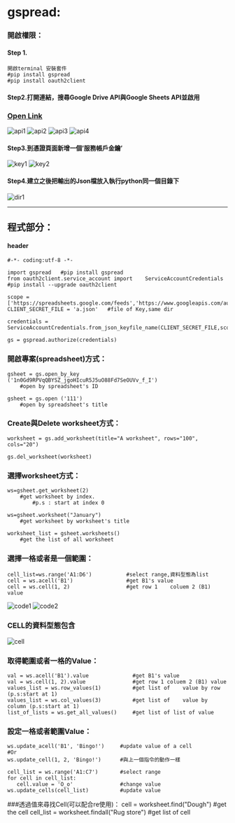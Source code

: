 # gspread: 
### 開啟權限：
#### Step 1.
		
	開啟terminal 安裝套件
	#pip install gspread			
	#pip install oauth2client	




#### Step2.打開連結，搜尋Google Drive API與Google Sheets API並啟用 
### [Open Link ](https://console.developers.google.com/apis/)
![api1](./api1.jpg)
![api2](./api2.jpg)
![api3](./api3.jpg)
![api4](./api4.jpg)

#### Step3.到憑證頁面新增一個’服務帳戶金鑰’
![key1](./key1.jpg)
![key2](./key2.jpg)

#### Step4.建立之後把輸出的Json檔放入執行python同一個目錄下
![dir1](./dir1.jpg)

---
## 程式部分：
#### header
	
	#-*- coding:utf-8 -*-

	import gspread   #pip install gspread
	from oauth2client.service_account import 	ServiceAccountCredentials   #pip install --upgrade oauth2client

	scope = ['https://spreadsheets.google.com/feeds','https://www.googleapis.com/auth/drive']
	CLIENT_SECRET_FILE = 'a.json'   #file of Key,same dir

	credentials = ServiceAccountCredentials.from_json_keyfile_name(CLIENT_SECRET_FILE,scope)

	gs = gspread.authorize(credentials)

### 開啟專案(spreadsheet)方式：
	gsheet = gs.open_by_key ('1n0Gd9RPVqQBYSZ_jgoHIcuR5J5uO88Fd7SeOUVv_f_I')   
		#open by spreadsheet's ID
	
	gsheet = gs.open ('111')  
		#open by spreadsheet's title

### Create與Delete worksheet方式：
	worksheet = gs.add_worksheet(title="A worksheet", rows="100", cols="20")

	gs.del_worksheet(worksheet)
### 選擇worksheet方式：
	ws=gsheet.get_worksheet(2)            
		#get worksheet by index.               
			#p.s : start at index 0

	ws=gsheet.worksheet("January")        
		#get worksheet by worksheet's title

	worksheet_list = gsheet.worksheets()  
		#get the list of all worksheet

### 選擇一格或者是一個範圍：
	cell_list=ws.range('A1:D6')  		  #select range,資料型態為list
	cell = ws.acell('B1')				  #get B1's value
	cell = ws.cell(1, 2)   				  #get row 1 	coluem 2 (B1) value
![code1](./code1.jpg)
![code2](./code2.jpg)
### CELL的資料型態包含
![cell](./cell.jpg)

### 取得範圍或者一格的Value：
	val = ws.acell('B1').value  			#get B1's value
	val = ws.cell(1, 2).value   			#get row 1 coluem 2 (B1) value
	values_list = ws.row_values(1)  		#get list of 	value by row (p.s:start at 1)
	values_list = ws.col_values(3)  		#get list of 	value by column (p.s:start at 1)
	list_of_lists = ws.get_all_values()     #get list of list of value 

### 設定一格或者範圍Value：
	ws.update_acell('B1', 'Bingo!')		#update value of a cell
	#Or
	ws.update_cell(1, 2, 'Bingo!')		#與上一個指令的動作一樣

	cell_list = ws.range('A1:C7')		#select range 
	for cell in cell_list:
	   cell.value = 'O_o'				#change value
	ws.update_cells(cell_list)			#update value 

###透過值來尋找Cell(可以配合re使用)：
	cell = worksheet.find("Dough")   #get the cell 
	cell_list = worksheet.findall("Rug store")   #get list of cell 

